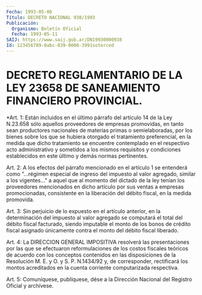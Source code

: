 ```yaml
---
Fecha: 1993-05-06
Título: DECRETO NACIONAL 938/1993
Publicación:
  Organismo: Boletín Oficial
  Fecha: 1993-05-11
SAIJ: https://www.saij.gob.ar/DN19930000938
Id: 123456789-0abc-839-0000-3991soterced
---
```

# DECRETO REGLAMENTARIO DE LA LEY 23658 DE SANEAMIENTO FINANCIERO PROVINCIAL.

<a id="1"></a>
*Art. 1: Están incluidos en el último párrafo del artículo 14 de la Ley  N.23.658  sólo aquellos proveedores de empresas promovidas, en  tanto  sean  productores    nacionales  de  materias  primas  o semielaboradas, por los bienes sobre  los  que  se hubiera otorgado el tratamiento preferencial, en la medida que dicho  tratamiento se encuentre  contemplado  en  el  respectivo  acto  administrativo  y sometidos  a  los  mismos requisitos y condiciones establecidos  en este último y demás normas pertinentes.

<a id="2"></a>
Art.  2: A los efectos del párrafo mencionado en el artículo 1 se entenderá  como  "...régimen especial de ingreso del impuesto al valor agregado, similar  a  los vigentes..." a aquel que al momento del dictado de la ley tenían  los  proveedores mencionados en dicho artículo  por sus ventas a empresas promocionadas,  consistente  en la  liberación    del   débito  fiscal,  en  la  medida  promovida.

<a id="3"></a>
Art.  3: Sin perjuicio de lo expuesto en el artículo anterior, en la determinación  del impuesto al valor agregado se computará el total del débito fiscal  facturado,  siendo  imputable  el monto de los  bonos  de  crédito fiscal asignado únicamente contra el  monto del débito fiscal liberado.

<a id="4"></a>
Art.  4:  La  DIRECCION  GENERAL  IMPOSITIVA  resolverá  las presentaciones  por  las  que  se efectuaron reformulaciones de los costos fiscales teóricos de acuerdo  con  los  conceptos contenidos en las disposiciones de la Resolución M. E. y O.  y S. P. N.1434/92 y,  de  corresponder,  rectificará  los  montos acreditados  en  la cuenta corriente computarizada respectiva.

<a id="5"></a>
Art.  5: Comuníquese, publíquese, dése a la Dirección Nacional del Registro Oficial y archívese.